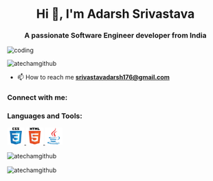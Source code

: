 <h1 align="center">Hi 👋, I'm Adarsh Srivastava</h1>
<h3 align="center">A passionate Software Engineer developer from India</h3>
<img aliign="right"alt="coding" width="400" src="https://user-images.githubusercontent.com/69011963/137184767-79a13ec7-1bb3-4341-a6da-3a149c9c159a.gif">
<p align="left"> <img src="https://komarev.com/ghpvc/?username=atechamgithub&label=Profile%20views&color=0e75b6&style=flat" alt="atechamgithub" /> </p>

- 📫 How to reach me **srivastavadarsh176@gmail.com**

<h3 align="left">Connect with me:</h3>
<p align="left">
</p>

<h3 align="left">Languages and Tools:</h3>
<p align="left"> <a href="https://www.w3schools.com/css/" target="_blank" rel="noreferrer"> <img src="https://raw.githubusercontent.com/devicons/devicon/master/icons/css3/css3-original-wordmark.svg" alt="css3" width="40" height="40"/> </a> <a href="https://www.w3.org/html/" target="_blank" rel="noreferrer"> <img src="https://raw.githubusercontent.com/devicons/devicon/master/icons/html5/html5-original-wordmark.svg" alt="html5" width="40" height="40"/> </a> <a href="https://www.java.com" target="_blank" rel="noreferrer"> <img src="https://raw.githubusercontent.com/devicons/devicon/master/icons/java/java-original.svg" alt="java" width="40" height="40"/> </a> </p>

<p><img align="center" src="https://github-readme-stats.vercel.app/api/top-langs?username=atechamgithub&show_icons=true&locale=en&layout=compact" alt="atechamgithub" /></p>

<p><img align="center" src="https://github-readme-streak-stats.herokuapp.com/?user=atechamgithub&" alt="atechamgithub" /></p>

